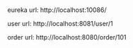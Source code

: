 ###
eureka url:
http://localhost:10086/

user url:
http://localhost:8081/user/1

order url:
http://localhost:8080/order/101